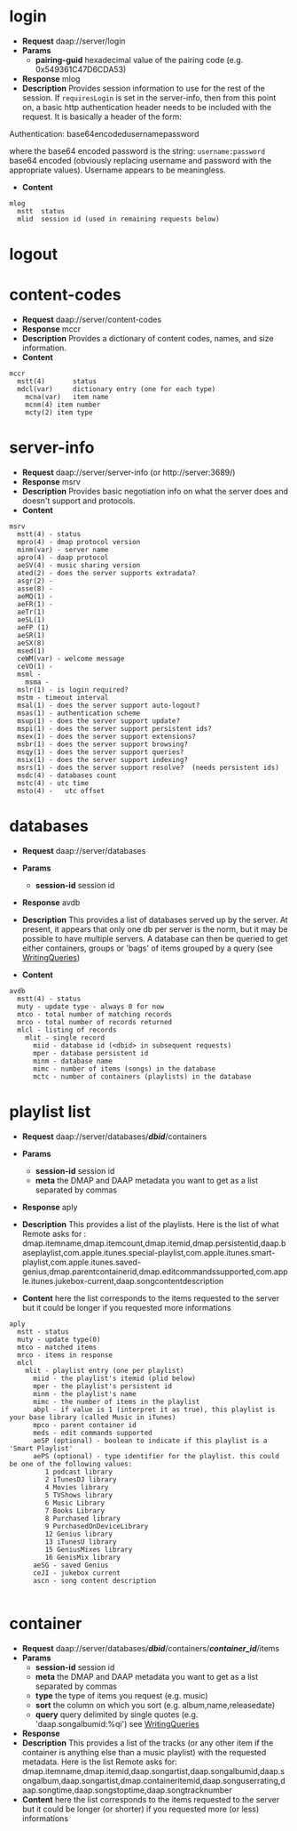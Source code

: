 

# login #
  * **Request** daap://server/login
  * **Params**
    * **pairing-guid** hexadecimal value of the pairing code (e.g. 0x549361C47D6CDA53)
  * **Response** mlog
  * **Description** Provides session information to use for the rest of the session.  If `requiresLogin` is set in the server-info, then from this point on, a basic http authentication header needs to be included with the request.  It is basically a header of the form:

Authentication: base64encodedusernamepassword

where the base64 encoded password is the string: `username:password` base64 encoded (obviously replacing username and password with the appropriate values).  Username appears to be meaningless.

  * **Content**
```
mlog
  mstt	status
  mlid	session id (used in remaining requests below)
```

# logout #
# content-codes #
  * **Request** daap://server/content-codes
  * **Response** mccr
  * **Description** Provides a dictionary of content codes, names, and size information.
  * **Content**
```
mccr
  mstt(4)		status
  mdcl(var)		dictionary entry (one for each type)
    mcna(var)	item name
    mcnm(4)	item number
    mcty(2)	item type
```
# server-info #
  * **Request** daap://server/server-info (or http://server:3689/)
  * **Response** msrv
  * **Description** Provides basic negotiation info on what the server does and doesn't support and protocols.
  * **Content**
```
msrv
  mstt(4) - status
  mpro(4) - dmap protocol version  
  minm(var) - server name
  apro(4) - daap protocol
  aeSV(4) - music sharing version
  ated(2) - does the server supports extradata?
  asgr(2) - 
  asse(8) - 
  aeMQ(1) - 
  aeFR(1) - 
  aeTr(1)
  aeSL(1)
  aeFP (1)
  aeSR(1)
  aeSX(8)
  msed(1)
  ceWM(var) - welcome message
  ceVO(1) - 
  msml - 
    msma - 
  mslr(1) - is login required?
  mstm - timeout interval
  msal(1) - does the server support auto-logout?
  msas(1) - authentication scheme
  msup(1) - does the server support update?
  mspi(1) - does the server support persistent ids?
  msex(1) - does the server support extensions?
  msbr(1) - does the server support browsing?
  msqy(1) - does the server support queries?
  msix(1) - does the server support indexing?
  msrs(1) - does the server support resolve?  (needs persistent ids)
  msdc(4) - databases count
  mstc(4) - utc time
  msto(4) -   utc offset
```

# databases #
  * **Request** daap://server/databases
  * **Params**
    * **session-id** session id
  * **Response** avdb
  * **Description** This provides a list of databases served up by the server.  At present, it appears that only one db per server is the norm, but it may be possible to have multiple servers. A database can then be queried to get either containers, groups or 'bags' of items grouped by a query (see [WritingQueries](WritingQueries.md))

  * **Content**
```
avdb
  mstt(4) - status
  muty - update type - always 0 for now
  mtco - total number of matching records
  mrco - total number of records returned
  mlcl - listing of records
    mlit - single record
      miid - database id (<dbid> in subsequent requests)
      mper - database persistent id
      minm - database name
      mimc - number of items (songs) in the database
      mctc - number of containers (playlists) in the database
```


# playlist list #
  * **Request** daap://server/databases/**_dbid_**/containers
  * **Params**
    * **session-id** session id
    * **meta** the DMAP and DAAP metadata you want to get as a list separated by commas
  * **Response** aply
  * **Description** This provides a list of the playlists. Here is the list of what Remote asks for : dmap.itemname,dmap.itemcount,dmap.itemid,dmap.persistentid,daap.baseplaylist,com.apple.itunes.special-playlist,com.apple.itunes.smart-playlist,com.apple.itunes.saved-genius,dmap.parentcontainerid,dmap.editcommandssupported,com.apple.itunes.jukebox-current,daap.songcontentdescription

  * **Content**
here the list corresponds to the items requested to the server but it could be longer if you requested more informations
```
aply
  mstt - status
  muty - update type(0)
  mtco - matched items
  mrco - items in response
  mlcl
    mlit - playlist entry (one per playlist)
      miid - the playlist's itemid (plid below)
      mper - the playlist's persistent id
      minm - the playlist's name
      mimc - the number of items in the playlist 
      abpl - if value is 1 (interpret it as true), this playlist is your base library (called Music in iTunes)
      mpco - parent container id
      meds - edit commands supported
      aeSP (optional) - boolean to indicate if this playlist is a 'Smart Playlist' 
      aePS (optional) - type identifier for the playlist. this could be one of the following values:
         1 podcast library
         2 iTunesDJ library
         4 Movies library
         5 TVShows library
         6 Music Library
         7 Books Library
         8 Purchased library
         9 PurchasedOnDeviceLibrary
         12 Genius library
         13 iTunesU library
         15 GeniusMixes library
         16 GenisMix library
      aeSG - saved Genius
      ceJI - jukebox current
      ascn - song content description
        
```

# container #
  * **Request** daap://server/databases/**_dbid_**/containers/**_container\_id_**/items
  * **Params**
    * **session-id** session id
    * **meta** the DMAP and DAAP metadata you want to get as a list separated by commas
    * **type** the type of items you request (e.g. music)
    * **sort** the column on which you sort (e.g. album,name,releasedate)
    * **query** query delimited by single quotes (e.g. 'daap.songalbumid:%qi') see [WritingQueries](WritingQueries.md)
  * **Response**
  * **Description** This provides a list of the tracks (or any other item if the container is anything else than a music playlist) with the requested metadata. Here is the list Remote asks for: dmap.itemname,dmap.itemid,daap.songartist,daap.songalbumid,daap.songalbum,daap.songartist,dmap.containeritemid,daap.songuserrating,daap.songtime,daap.songstoptime,daap.songtracknumber
  * **Content**
here the list corresponds to the items requested to the server but it could be longer (or shorter) if you requested more (or less) informations
```

        
```